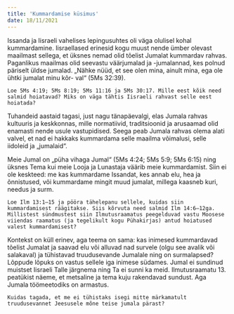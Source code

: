 ```yaml
---
title: 'Kummardamise küsimus'
date: 18/11/2021
---
```


Issanda ja Iisraeli vahelises lepingusuhtes oli väga olulisel kohal kummardamine. Iisraellased erinesid kogu muust nende ümber olevast maailmast sellega, et üksnes nemad olid tõelist Jumalat kummardav rahvas. Paganlikus maailmas olid seevastu väärjumalad ja -jumalannad, kes polnud päriselt üldse jumalad. „Nähke nüüd, et see olen mina, ainult mina, ega ole ühtki jumalat minu kõr-
val“ (5Ms 32:39).

`Loe 5Ms 4:19; 5Ms 8:19; 5Ms 11:16 ja 5Ms 30:17. Mille eest kõik need salmid hoiatavad? Miks on väga tähtis Iisraeli rahvast selle eest hoiatada?`

Tuhandeid aastaid tagasi, just nagu tänapäevalgi, elas Jumala rahvas kultuuris ja keskkonnas, mille normatiivid, traditsioonid ja arusaamad olid enamasti nende usule vastupidised. Seega peab Jumala rahvas olema alati valvel, et nad ei hakkaks kummardama selle maailma võimalusi, selle iidoleid ja „jumalaid“.

Meie Jumal on „püha vihaga Jumal“ (5Ms 4:24; 5Ms 5:9; 5Ms 6:15) ning üksnes Tema kui meie Looja ja Lunastaja väärib meie kummardamist. Siin ei ole keskteed: me kas kummardame Issandat, kes annab elu, hea ja õnnistused, või kummardame mingit muud jumalat, millega kaasneb kuri, needus ja surm.

`Loe Ilm 13:1–15 ja pööra tähelepanu sellele, kuidas siin kummardamisest räägitakse. Siis kõrvuta need salmid Ilm 14:6–12ga. Millistest sündmustest siin Ilmutusraamatus peegelduvad vastu Moosese viiendas raamatus (ja tegelikult kogu Pühakirjas) antud hoiatused valest kummardamisest?`

Kontekst on küll erinev, aga teema on sama: kas inimesed kummardavad tõelist Jumalat ja saavad elu või alluvad nad survele (olgu see avalik või salakaval) ja tühistavad truudusevande Jumalale ning on surmalapsed? Lõppude lõpuks on vastus sellele iga inimese südames. Jumal ei sundinud muistset Iisraeli Talle järgnema ning Ta ei sunni ka meid. Ilmutusraamatu 13. peatükist näeme, et metsaline ja tema kuju rakendavad sundust. Aga Jumala töömeetodiks on armastus.

`Kuidas tagada, et me ei tühistaks isegi mitte märkamatult truudusevannet Jeesusele mõne teise jumala pärast?`